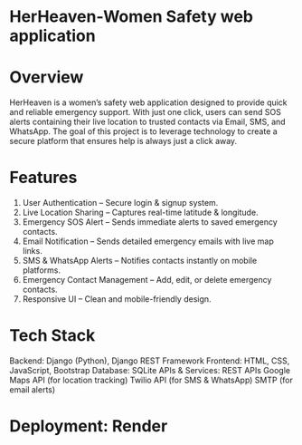 # HerHeaven-Women Safety web application

# Overview

HerHeaven is a women’s safety web application designed to provide quick and reliable emergency support. With just one click, users can send SOS alerts containing their live location to trusted contacts via Email, SMS, and WhatsApp.
The goal of this project is to leverage technology to create a secure platform that ensures help is always just a click away.

# Features

1. User Authentication – Secure login & signup system.
2. Live Location Sharing – Captures real-time latitude & longitude.
3. Emergency SOS Alert – Sends immediate alerts to saved emergency contacts.
4. Email Notification – Sends detailed emergency emails with live map links.
5. SMS & WhatsApp Alerts – Notifies contacts instantly on mobile platforms.
6. Emergency Contact Management – Add, edit, or delete emergency contacts.
7. Responsive UI – Clean and mobile-friendly design.

# Tech Stack

Backend: Django (Python), Django REST Framework
Frontend: HTML, CSS, JavaScript, Bootstrap
Database: SQLite
APIs & Services:
REST APIs
Google Maps API (for location tracking)
Twilio API (for SMS & WhatsApp)
SMTP (for email alerts)

# Deployment: Render 
